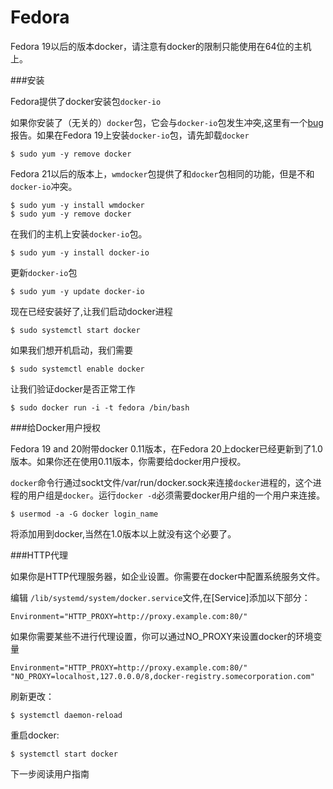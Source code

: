 Fedora
===

Fedora 19以后的版本docker，请注意有docker的限制只能使用在64位的主机上。

###安装

Fedora提供了docker安装包`docker-io`

如果你安装了（无关的）`docker`包，它会与`docker-io`包发生冲突,这里有一个[bug](https://bugzilla.redhat.com/show_bug.cgi?id=1043676)报告。如果在Fedora 19上安装`docker-io`包，请先卸载`docker`

	$ sudo yum -y remove docker

Fedora 21以后的版本上，`wmdocker`包提供了和`docker`包相同的功能，但是不和`docker-io`冲突。

	$ sudo yum -y install wmdocker
	$ sudo yum -y remove docker

在我们的主机上安装`docker-io`包。

	$ sudo yum -y install docker-io

更新`docker-io`包

	$ sudo yum -y update docker-io

现在已经安装好了,让我们启动docker进程

	$ sudo systemctl start docker

如果我们想开机启动，我们需要

	$ sudo systemctl enable docker

让我们验证docker是否正常工作

	$ sudo docker run -i -t fedora /bin/bash

###给Docker用户授权

Fedora 19 and 20附带docker 0.11版本，在Fedora 20上docker已经更新到了1.0版本。如果你还在使用0.11版本，你需要给docker用户授权。

`docker`命令行通过sockt文件/var/run/docker.sock来连接`docker`进程的，这个进程的用户组是`docker`。运行`docker -d`必须需要docker用户组的一个用户来连接。

	$ usermod -a -G docker login_name

将添加用到docker,当然在1.0版本以上就没有这个必要了。

###HTTP代理

如果你是HTTP代理服务器，如企业设置。你需要在docker中配置系统服务文件。

编辑 `/lib/systemd/system/docker.service`文件,在[Service]添加以下部分：

	Environment="HTTP_PROXY=http://proxy.example.com:80/"

如果你需要某些不进行代理设置，你可以通过NO_PROXY来设置docker的环境变量

	Environment="HTTP_PROXY=http://proxy.example.com:80/" "NO_PROXY=localhost,127.0.0.0/8,docker-registry.somecorporation.com"

刷新更改：

	$ systemctl daemon-reload

重启docker:
	
	$ systemctl start docker

下一步阅读用户指南
	




	